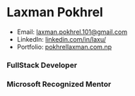 
# Laxman Pokhrel
  - Email: laxman.pokhrel.101@gmail.com
  - LinkedIn: [linkedin.com/in/laxu/](https://www.linkedin.com/in/laxu/)
  - Portfolio: [pokhrellaxman.com.np](https://www.pokhrellaxman.com.np)
    
  ### FullStack Developer  
  ### Microsoft Recognized Mentor

    
